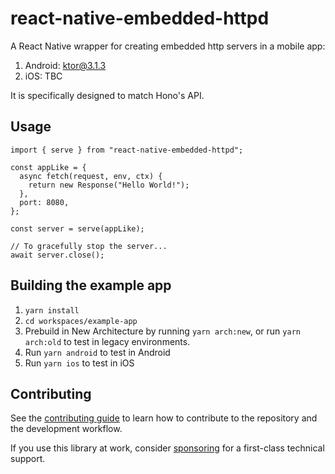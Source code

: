 # react-native-embedded-httpd

A React Native wrapper for creating embedded http servers in a mobile app:

1. Android: ktor@3.1.3
2. iOS: TBC

It is specifically designed to match Hono's API.

## Usage

```tsx
import { serve } from "react-native-embedded-httpd";

const appLike = {
  async fetch(request, env, ctx) {
    return new Response("Hello World!");
  },
  port: 8080,
};

const server = serve(appLike);

// To gracefully stop the server...
await server.close();
```

## Building the example app

1. `yarn install`
1. `cd workspaces/example-app`
1. Prebuild in New Architecture by running `yarn arch:new`, or run
   `yarn arch:old` to test in legacy environments.
1. Run `yarn android` to test in Android
1. Run `yarn ios` to test in iOS

## Contributing

See the [contributing guide](CONTRIBUTING.md) to learn how to contribute to the
repository and the development workflow.

If you use this library at work, consider
[sponsoring](https://github.com/sponsors/vicary) for a first-class technical
support.
